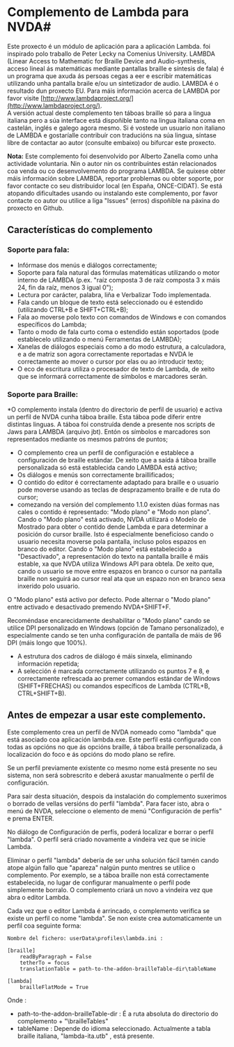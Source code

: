 ﻿# Complemento de Lambda para NVDA#

Este proxecto é un módulo de aplicación para a aplicación Lambda. foi inspirado polo traballo de Peter Lecky na Comenius University.
LAMBDA (Linear Access to Mathematic for Braille Device and Audio-synthesis, acceso lineal ás matemáticas mediante pantallas braille e síntesis de fala) é un programa que axuda ás persoas cegas a eer e escribir matemáticas utilizando unha pantalla braile e/ou un sintetizador de audio.
LAMBDA é o resultado dun proxecto EU. Para máis información acerca de LAMBDA por favor visite [http://www.lambdaproject.org/](http://www.lambdaproject.org/).  
A versión actual deste complemento ten táboas braille só para a lingua italiana pero a súa interface está dispoñible tanto na lingua italiana coma en castelán, inglés e galego agora mesmo.
Si é vostede un usuario non italiano de LAMBDA e gostaríalle contribuír con traducións na súa lingua, síntase libre de contactar ao autor (consulte embaixo) ou bifurcar este proxecto.

**Nota:** Este complemento foi desenvolvido por Alberto Zanella como unha actividade voluntaria. Nin o autor nin os contribuíntes están relacionados coa venda ou co desenvolvemento do programa LAMBDA. Se quixese obter máis información sobre LAMBDA, reportar problemas ou obter soporte, por favor contacte co seu distribuidor local (en España, ONCE-CIDAT). Se está atopando dificultades usando ou instalando este complemento, por favor contacte co autor ou utilice a liga "Issues" (erros) dispoñible na páxina do proxecto en Github.

## Características do complemento

### Soporte para fala:

* Infórmase dos menús e diálogos correctamente;
* Soporte para fala natural das fórmulas matemáticas utilizando o motor interno de LAMBDA (p.ex. "raíz composta 3 de raíz composta 3 x máis 24, fin da raíz, menos 3 igual 0");
* Lectura por carácter, palabra, liña e Verbalizar Todo implementada.
* Fala cando un bloque de texto está seleccionado ou é estendido  (utilizando CTRL+B e SHIFT+CTRL+B);
* Fala ao moverse polo texto con comandos de Windows e con comandos específicos do Lambda;
* Tanto o modo de fala curto coma o estendido están soportados (pode establecelo utilizando o menú Ferramentas de LAMBDA);
* Xanelas de diálogos especiais como a do modo estrutura, a calculadora, e a de matriz son agora correctamente reportadas e NVDA le correctamente ao mover o cursor por elas ou ao introducir texto;
* O eco de escritura utiliza o procesador de texto de Lambda, de xeito que se informará correctamente de símbolos e marcadores serán.

### Soporte para Braille:

*O complemento instala (dentro do directorio de perfil de usuario) e activa un perfil de NVDA cunha táboa braille. Esta táboa pode diferir entre distintas linguas. A táboa foi construída dende a presente nos scripts de Jaws para LAMBDA (arquivo jbt). Entón os símbolos e marcadores son representados mediante os mesmos patróns de puntos;
* O complemento crea un perfil de configuración e establece a configuración de braille estándar. De xeito que a saída á táboa braille personalizada só está establecida cando LAMBDA está activo;
* Os diálogos e menús son correctamente braillificados;
* O contido do editor é correctamente adaptado para braille e o usuario pode moverse usando as teclas de desprazamento braille e de ruta do cursor;
* comezando na versión del complemento 1.1.0 existen dúas formas nas cales o contido é representado: "Modo plano" e "Modo non plano". Cando o "Modo plano" está activado, NVDA utilizará o Modelo de Mostrado para obter o contido dende Lambda e para determinar a posición do cursor braille. Isto é especialmente beneficioso cando o usuario necesita moverse pola pantalla, incluso polos espazos en branco do editor. Cando o "Modo plano" está estabelecido a "Desactivado", a representación do texto na pantalla braille é máis estable, xa que NVDA utiliza Windows API para obtela. De xeito que, cando o usuario se move entre espazos en branco o cursor na pantalla braille non seguirá ao cursor real ata que un espazo non en branco sexa inxerido polo usuario. 

O "Modo plano" está activo por defecto. Pode alternar o "Modo plano" entre activado e desactivado premendo NVDA+SHIFT+F.

Recoméndase encarecidamente deshabilitar o "Modo plano" cando se utilice DPI personalizado en Windows (opción de Tamano personalizado), e especialmente cando se ten unha configuración de pantalla de máis de 96 DPI (máis longo que 100%).
* A estrutura dos cadros de diálogo é máis sinxela, eliminando información repetida;
* A selección é marcada correctamente utilizando os puntos 7 e 8, e correctamente refrescada ao premer comandos estándar de Windows (SHIFT+FRECHAS) ou comandos específicos de Lambda (CTRL+B, CTRL+SHIFT+B).

## Antes de empezar a usar este complemento.
Este complemento crea un perfil de NVDA nomeado como "lambda" que está asociado coa aplicación lambda.exe. Este perfil está configurado con todas as opcións no que ás opcións braille, á táboa braille personalizada, á localización do foco e ás opcións do modo plano se refire.


Se un perfil previamente existente co mesmo nome está presente no seu sistema, non será sobrescrito e deberá axustar manualmente o perfil de configuración.

Para saír desta situación, despois da instalación do complemento suxerimos o borrado de vellas versións do perfil "lambda". Para facer isto, abra o menú de NVDA, seleccione o elemento de menú "Configuración de perfís" e prema ENTER.

No diálogo de Configuración de perfís, poderá localizar e borrar o perfil "lambda". O perfil será criado novamente a vindeira vez que se inicie Lambda.

Eliminar o perfil "lambda" debería de ser unha solución fácil tamén cando atope algún fallo que "apareza" nalgún punto mentres se utilice o complemento. Por exemplo, se a táboa braille non está correctamente estabelecida, no lugar de configurar manualmente o perfil pode simplemente borralo. O complemento criará un novo a vindeira vez que abra o editor Lambda.

Cada vez que o editor Lambda é arrincado, o complemento verifica se existe un perfil co nome "lambda". Se non existe crea automaticamente un perfil coa seguinte forma:

```
Nombre del fichero: userData\profiles\lambda.ini :

[braille]
	readByParagraph = False
	tetherTo = focus
	translationTable = path-to-the-addon-brailleTable-dir\tableName

[lambda]
	brailleFlatMode = True

 ```

Onde :
* path-to-the-addon-brailleTable-dir : É a ruta absoluta do directorio do complemento + "\brailleTables"
* tableName : Depende do idioma seleccionado. Actualmente a tabla braille italiana, "lambda-ita.utb" , está presente.




